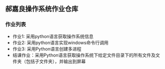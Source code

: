 ## 郝嘉良操作系统作业仓库
### 作业列表
- 作业1: 采用python语言获取操作系统信息
- 作业2: 采用python语言实现windows命令行调用
- 作业3: 采用Python语言创建多进程
- 结课作业：采用Python语言获取操作系统下给定文件目录下的所有文件及文件夹（包括子文件夹），并输出到屏幕
